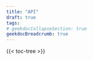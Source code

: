 ```yaml
---
title: "API"
draft: true
tags:
# geekdocCollapseSection: true
geekdocBreadcrumb: true
---
```


{{< toc-tree >}}

